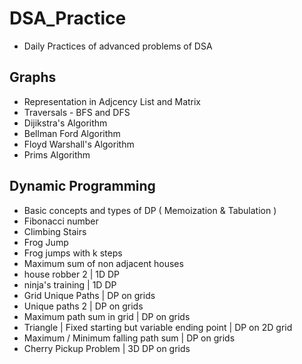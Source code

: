 # DSA_Practice
- Daily Practices of advanced problems of DSA
## Graphs
- Representation in Adjcency List and Matrix
- Traversals - BFS and DFS
- Dijikstra's Algorithm
- Bellman Ford Algorithm
- Floyd Warshall's Algorithm
- Prims Algorithm

## Dynamic Programming
- Basic concepts and types of DP ( Memoization & Tabulation )
- Fibonacci number
- Climbing Stairs
- Frog Jump
- Frog jumps with k steps
- Maximum sum of non adjacent houses
- house robber 2 | 1D DP
- ninja's training | 1D DP
- Grid Unique Paths | DP on grids
- Unique paths 2 | DP on grids
- Maximum path sum in grid | DP on grids
- Triangle | Fixed starting but variable ending point | DP on 2D grid
- Maximum / Minimum falling path sum |  DP on grids
- Cherry Pickup Problem | 3D DP on grids

